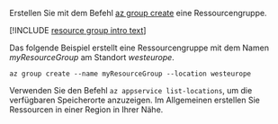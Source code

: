Erstellen Sie mit dem Befehl [az group create](/cli/azure/group#create) eine Ressourcengruppe.

[!INCLUDE [resource group intro text](resource-group.md)]

Das folgende Beispiel erstellt eine Ressourcengruppe mit dem Namen *myResourceGroup* am Standort *westeurope*.

```azurecli-interactive
az group create --name myResourceGroup --location westeurope
```

Verwenden Sie den Befehl `az appservice list-locations`, um die verfügbaren Speicherorte anzuzeigen. Im Allgemeinen erstellen Sie Ressourcen in einer Region in Ihrer Nähe.
